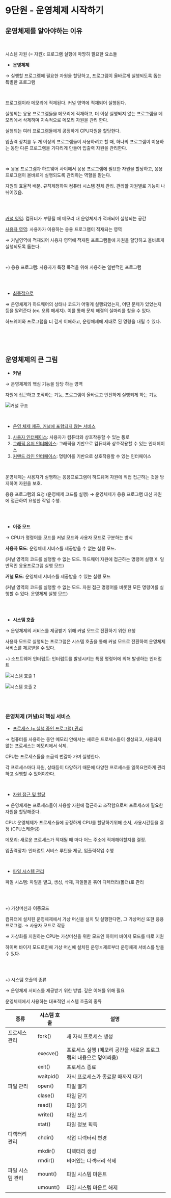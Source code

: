 # 9단원 - 운영체제 시작하기

## 운영체제를 알아야하는 이유

<br>

시스템 자원 (= 자원): 프로그램 실행에 마땅히 필요한 요소들

- **운영체제**

→ 실행할 프로그램에 필요한 자원을 할당하고, 프로그램이 올바르게 실행되도록 돕는 특별한 프로그램

<br>

프로그램이라 메모리에 적제된다. 커널 영역에 적재되어 실행된다.

실행되는 응용 프로그램들을 메모리에 적재하고, 더 이상 실행되지 않는 프로그램을 메모리에서 삭제하며 지속적으로 메모리 자원을 관리 한다.

실행되는 여러 프로그램들에게 공정하게 CPU자원을 할당한다.

입출력 장치를 두 개 이상의 프로그램들이 사용하려고 할 때, 하나의 프로그램이 이용하는 동안 다른 프로그램을 기다리게 만들어 입출력 자원을 관리한다.

<br>

⇒ 응용 프로그램과 하드웨어 사이에서 응용 프로그램에 필요한 자원을 할당하고, 응용 프로그램이 올바르게 실행되도록 관리하는 역할을 맡는다.

자원의 효율적 배분. 규칙제정하여 컴퓨터 시스템 전체 관리. 관리할 자원별로 기능이 나뉘어있음.

<br>
<br>

<ins>커널 영역</ins>: 컴퓨터가 부팅될 때 메모리 내 운영체제가 적재되어 실행되는 공간

<ins>사용자 영역</ins>: 사용자가 이용하는 응용 프로그램이 적재되는 영역

⇒ 커널영역에 적재되어 사용자 영역에 적재된 프로그램들에 자원을 할당하고 올바르게 실행되도록 돕는다.

<br>

+) 응용 프로그램: 사용자가 특정 목적을 위해 사용하는 일반적인 프로그램

<br>
<br>

- <ins>최종적으로</ins>

⇒ 운영체제가 하드웨어의 상태나 코드가 어떻게 실행되었는지, 어떤 문제가 있었는지 등을 알려준다 (ex. 오류 메세지). 이를 통해 문제 해결의 실마리를 찾을 수 있다.

하드웨어와 프로그램을 더 깊게 이해하고, 운영체제에 제대로 된 명령을 내릴 수 있다.

<br>
<br>
<br>

## 운영체제의 큰 그림

- **커널**

→ 운영체제의 핵심 기능을 담당 하는 영역

자원에 접근하고 조작하는 기능, 프로그램이 올바르고 안전하게 실행되게 하는 기능

![커널 구조](9단원%20-%20커널.jpg)

<br>

- <ins>운영 체제 제공, 커널에 포함되지 않는 서비스</ins>
1. <ins>사용자 인터페이스</ins>: 사용자가 컴퓨터와 상호작용할 수 있는 통로
2. <ins>그래픽 유저 인터페이스</ins>: 그래픽을 기반으로 컴퓨터와 상호작용할 수 있는 인터페이스
3. <ins>커맨드 라인 인터페이스</ins>: 명령어를 기반으로 상호작용할 수 있는 인터페이스

<br>

운영체제는 사용자가 실행하는 응용프로그램이 하드웨어 자원에 직접 접근하는 것을 방지하여 자원을 보호.

응용 프로그램의 요청 (운영체제 코드를 실행) → 운영체제가 응용 프로그램 대신 자원에 접근하여 요청한 작업 수행.

<br>
<br>

- **이중 모드**

→ CPU가 명령어를 모드를 커널 모드와 사용자 모드로 구분하는 방식

**사용자 모드**: 운영체제 서비스를 제공받을 수 없는 실행 모드. 

(커널 영역의 코드를 실행할 수 없는 모드. 하드웨어 자원에 접근하는 명령어 실행 X. 일반적인 응용프로그램 실행 모드)

**커널 모드**: 운영체제 서비스를 제공받을 수 있는 실행 모드 

(커널 영역의 코드를 실행할 수 없는 모드. 자원 접근 명령어를 비롯한 모든 명령어를 실행할 수 있다. 운영체제 실행 모드)

<br>
<br>

- **시스템 호출**

→ 운영체제의 서비스를 제공받기 위해 커널 모드로 전환하기 위한 요청

사용자 모드로 실행되는 프로그램은 시스템 호출을 통해 커널 모드로 전환하여 운영체제 서비스를 제공받을 수 있다.

+) 소프트웨어 인터럽트: 인터럽트를 발생시키는 특정 명령어에 의해 발생하는 인터럽트

![시스템 호출 1](9단원%20-%20시스템%20호출%201.png)

![시스템 호출 2](9단원%20-%20시스템%20호출%202.png)

<br>
<br>

### 운영체제 (커널)의 핵심 서비스

- <ins>프로세스 (= 실행 중인 프로그램) 관리</ins>

→ 컴퓨터를 사용하는 동안 메모리 안에서는 새로운 프로세스들이 생성되고, 사용되지 않는 프로세스는 메모리에서 삭제.

CPU는 프로세스들을 조금씩 번갈아 가며 실행한다.

각 프로세스마다 자원, 상태등이 다양하기 때문에 다양한 프로세스를 일목요연하게 관리하고 실행할 수 있어야한다.

<br>

- <ins>자원 접근 및 할당</ins>

→ 운영체제는 프로세스들이 사용할 자원에 접근하고 조작함으로써 프로세스에 필요한 자원을 할당해준다.

CPU: 운영체제가 프로세스들에 공정하게 CPU를 할당하기위해 순서, 사용시간등을 결정 (CPU스케줄링)

메모리: 새로운 프로세스가 적재될 때 마다 어느 주소에 적재해야할지를 결정.

입출력장치: 인터럽트 서비스 루틴을 제공, 입출력작업 수행

<br>

- <ins>파일 시스템 관리</ins>

파일 시스템: 파일을 열고, 생성, 삭제, 파일들을 묶어 디렉터리(폴더)로 관리

<br>
<br>

+) 가상머신과 이중모드

컴퓨터에 설치된 운영체제에서 가상 머신을 설치 및 실행한다면, 그 가상머신 또한 응용프로그램. → 사용자 모드로 작동

⇒ 가상화를 지원하는 CPU는 가상머신을 위한 모드인 하이퍼 바이저 모드를 따로 지원

하이퍼 바이저 모드로인해 가상 머신에 설치된 운영ㅊ제로부터 운영체제 서비스를 받을 수 있다.

<br>
<br>

+) 시스템 호출의 종류

→ 운영체제 서비스를 제공받기 위한 방법. 깊은 이해를 위해 필요

운영체제에서 사용하는 대표적인 시스템 호출의 종류

| 종류 | 시스템 호출 | 설명 |
| --- | --- | --- |
| 프로세스 관리 | fork() | 새 자식 프로세스 생성 |
|  | execve() | 프로세스 실행 (메모리 공간을 새로운 프로그램의 내용으로 덮어씌움) |
|  | exit() | 프로세스 종료 |
|  | waitpid() | 자식 프로세스가 종료할 때까지 대기 |
| 파일 관리 | open() | 파일 열기 |
|  | clase() | 파일 닫기 |
|  | read() | 파일 읽기 |
|  | write() | 파일 쓰기 |
|  | stat() | 파일 정보 획득 |
| 디렉터리 관리 | chdir() | 작업 디렉터리 변경 |
|  | mkdir() | 디렉터리 생성 |
|  | rmdir() | 비어있는 디렉터리 삭제 |
| 파일 시스템 관리 | mount() | 파일 시스템 마운트 |
|  | umount() | 파일 시스템 마운트 해제 |